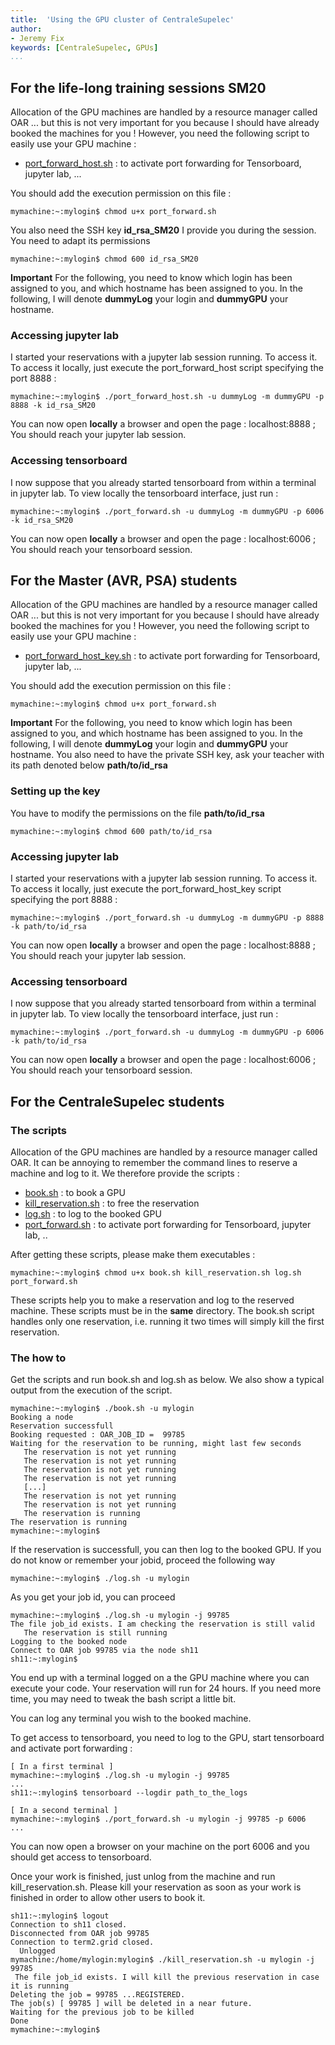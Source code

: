 ```yaml
---
title:  'Using the GPU cluster of CentraleSupelec'
author:
- Jeremy Fix
keywords: [CentraleSupelec, GPUs]
...
```



## For the life-long training sessions SM20

Allocation of the GPU machines are handled by a resource manager called
OAR ... but this is not very important for you because I should have
already booked the machines for you ! However, you need the following
script to easily use your GPU machine :

-   [port_forward_host.sh](../ClusterScripts/port_forward.sh) : to activate
    port forwarding for Tensorboard, jupyter lab, ...

You should add the execution permission on this file :

``` console
mymachine:~:mylogin$ chmod u+x port_forward.sh
```

You also need the SSH key **id_rsa_SM20** I provide you during the session. You need to adapt its permissions
``` console
mymachine:~:mylogin$ chmod 600 id_rsa_SM20
```

**Important** For the following, you need to know which login has been
assigned to you, and which hostname has been assigned to you. In the
following, I will denote **dummyLog** your login and **dummyGPU** your
hostname.

### Accessing jupyter lab

I started your reservations with a jupyter lab session running. To
access it. To access it locally, just execute the port\_forward\_host
script specifying the port 8888 :

``` console
mymachine:~:mylogin$ ./port_forward_host.sh -u dummyLog -m dummyGPU -p 8888 -k id_rsa_SM20
```

You can now open **locally** a browser and open the page :
localhost:8888 ; You should reach your jupyter lab session.

### Accessing tensorboard

I now suppose that you already started tensorboard from within a
terminal in jupyter lab. To view locally the tensorboard interface, just
run :

``` console
mymachine:~:mylogin$ ./port_forward.sh -u dummyLog -m dummyGPU -p 6006 -k id_rsa_SM20
```

You can now open **locally** a browser and open the page :
localhost:6006 ; You should reach your tensorboard session.


## For the Master (AVR, PSA) students

Allocation of the GPU machines are handled by a resource manager called
OAR ... but this is not very important for you because I should have
already booked the machines for you ! However, you need the following
script to easily use your GPU machine :

-   [port\_forward\_host\_key.sh](../ClusterScripts/port_forward.sh) : to activate
    port forwarding for Tensorboard, jupyter lab, ...

You should add the execution permission on this file :

``` console
mymachine:~:mylogin$ chmod u+x port_forward.sh
```

**Important** For the following, you need to know which login has been
assigned to you, and which hostname has been assigned to you. In the
following, I will denote **dummyLog** your login and **dummyGPU** your
hostname. You also need to have the private SSH key, ask your teacher with its path denoted below **path/to/id_rsa**

### Setting up the key

You have to modify the permissions on the file **path/to/id_rsa**

``` console
mymachine:~:mylogin$ chmod 600 path/to/id_rsa
```


### Accessing jupyter lab

I started your reservations with a jupyter lab session running. To
access it. To access it locally, just execute the port\_forward\_host\_key
script specifying the port 8888 :

``` console
mymachine:~:mylogin$ ./port_forward.sh -u dummyLog -m dummyGPU -p 8888 -k path/to/id_rsa
```

You can now open **locally** a browser and open the page :
localhost:8888 ; You should reach your jupyter lab session.

### Accessing tensorboard

I now suppose that you already started tensorboard from within a
terminal in jupyter lab. To view locally the tensorboard interface, just
run :

``` console
mymachine:~:mylogin$ ./port_forward.sh -u dummyLog -m dummyGPU -p 6006 -k path/to/id_rsa
```

You can now open **locally** a browser and open the page :
localhost:6006 ; You should reach your tensorboard session.




## For the CentraleSupelec students

### The scripts

Allocation of the GPU machines are handled by a resource manager called
OAR. It can be annoying to remember the command lines to reserve a
machine and log to it. We therefore provide the scripts :

-   [book.sh](../ClusterScripts/book.sh) : to book a GPU
-   [kill\_reservation.sh](../ClusterScripts/kill_reservation.sh) : to free the
    reservation
-   [log.sh](../ClusterScripts/log.sh) : to log to the booked GPU
-   [port\_forward.sh](../ClusterScripts/port_forward.sh) : to activate port
    forwarding for Tensorboard, jupyter lab, ..

After getting these scripts, please make them executables :

```console
mymachine:~:mylogin$ chmod u+x book.sh kill_reservation.sh log.sh port_forward.sh
```

These scripts help you to make a reservation and log to the reserved
machine. These scripts must be in the **same** directory. The book.sh
script handles only one reservation, i.e. running it two times will
simply kill the first reservation.

### The how to

Get the scripts and run book.sh and log.sh as below. We also show a
typical output from the execution of the script.

``` console
mymachine:~:mylogin$ ./book.sh -u mylogin
Booking a node
Reservation successfull
Booking requested : OAR_JOB_ID =  99785
Waiting for the reservation to be running, might last few seconds
   The reservation is not yet running 
   The reservation is not yet running 
   The reservation is not yet running 
   The reservation is not yet running 
   [...]
   The reservation is not yet running 
   The reservation is not yet running 
   The reservation is running
The reservation is running
mymachine:~:mylogin$
```

If the reservation is successfull, you can then log to the booked GPU. If you do not know or remember your jobid, proceed the following way

```console
mymachine:~:mylogin$ ./log.sh -u mylogin
```

As you get your job id, you can proceed

``` console
mymachine:~:mylogin$ ./log.sh -u mylogin -j 99785
The file job_id exists. I am checking the reservation is still valid 
   The reservation is still running 
Logging to the booked node 
Connect to OAR job 99785 via the node sh11
sh11:~:mylogin$ 
```

You end up with a terminal logged on a the GPU machine where you can
execute your code. Your reservation will run for 24 hours. If you need
more time, you may need to tweak the bash script a little bit.

You can log any terminal you wish to the booked machine.

To get access to tensorboard, you need to log to the GPU, start
tensorboard and activate port forwarding :

``` console
[ In a first terminal ]
mymachine:~:mylogin$ ./log.sh -u mylogin -j 99785
...
sh11:~:mylogin$ tensorboard --logdir path_to_the_logs

[ In a second terminal ]
mymachine:~:mylogin$ ./port_forward.sh -u mylogin -j 99785 -p 6006
...
```

You can now open a browser on your machine on the port 6006 and you
should get access to tensorboard.

Once your work is finished, just unlog from the machine and run kill_reservation.sh. Please kill your reservation as soon as your work is finished in order to allow other users to book it. 

``` console
sh11:~:mylogin$ logout
Connection to sh11 closed.
Disconnected from OAR job 99785
Connection to term2.grid closed.
  Unlogged 
mymachine:/home/mylogin:mylogin$ ./kill_reservation.sh -u mylogin -j 99785
 The file job_id exists. I will kill the previous reservation in case it is running
Deleting the job = 99785 ...REGISTERED.
The job(s) [ 99785 ] will be deleted in a near future.
Waiting for the previous job to be killed
Done
mymachine:~:mylogin$
```


